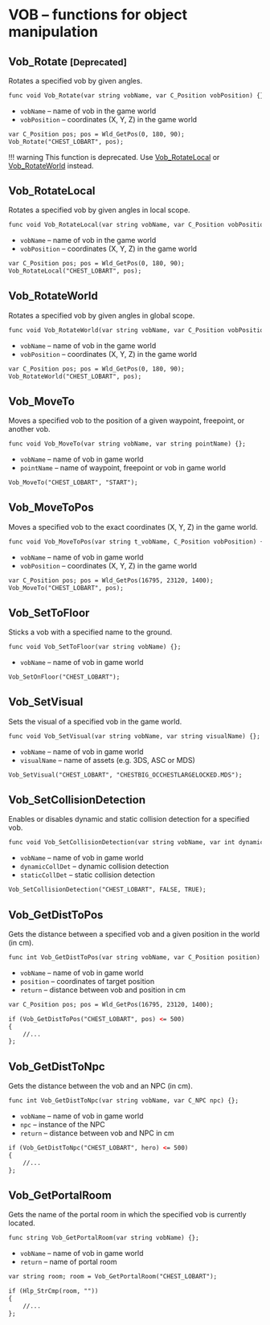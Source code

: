 # VOB – functions for object manipulation

## Vob_Rotate <small>[Deprecated]</small>

Rotates a specified vob by given angles.

```dae
func void Vob_Rotate(var string vobName, var C_Position vobPosition) {};
```

- `vobName` – name of vob in the game world
- `vobPosition` – coordinates (X, Y, Z) in the game world

```dae title="Example usage"
var C_Position pos; pos = Wld_GetPos(0, 180, 90);
Vob_Rotate("CHEST_LOBART", pos);
```

!!! warning
    This function is deprecated. Use [Vob_RotateLocal](#vob_rotatelocal) or [Vob_RotateWorld](#vob_rotateworld) instead.

## Vob_RotateLocal

Rotates a specified vob by given angles in local scope.

```dae
func void Vob_RotateLocal(var string vobName, var C_Position vobPosition) {};
```

- `vobName` – name of vob in the game world
- `vobPosition` – coordinates (X, Y, Z) in the game world

```dae title="Example usage"
var C_Position pos; pos = Wld_GetPos(0, 180, 90);
Vob_RotateLocal("CHEST_LOBART", pos);
```

## Vob_RotateWorld

Rotates a specified vob by given angles in global scope.

```dae
func void Vob_RotateWorld(var string vobName, var C_Position vobPosition) {};
```

- `vobName` – name of vob in the game world
- `vobPosition` – coordinates (X, Y, Z) in the game world

```dae title="Example usage"
var C_Position pos; pos = Wld_GetPos(0, 180, 90);
Vob_RotateWorld("CHEST_LOBART", pos);
```

## Vob_MoveTo

Moves a specified vob to the position of a given waypoint, freepoint, or another vob.

```dae
func void Vob_MoveTo(var string vobName, var string pointName) {};
```

- `vobName` – name of vob in game world
- `pointName` – name of waypoint, freepoint or vob in game world

```dae title="Example usage"
Vob_MoveTo("CHEST_LOBART", "START");
```

## Vob_MoveToPos

Moves a specified vob to the exact coordinates (X, Y, Z) in the game world.

```dae
func void Vob_MoveToPos(var string t_vobName, C_Position vobPosition) {};
```

- `vobName` – name of vob in game world
- `vobPosition` – coordinates (X, Y, Z) in the game world

```dae title="Example usage"
var C_Position pos; pos = Wld_GetPos(16795, 23120, 1400);
Vob_MoveTo("CHEST_LOBART", pos);
```

## Vob_SetToFloor

Sticks a vob with a specified name to the ground.

```dae
func void Vob_SetToFloor(var string vobName) {};
```

- `vobName` – name of vob in game world

```dae title="Example usage"
Vob_SetOnFloor("CHEST_LOBART");
```

## Vob_SetVisual

Sets the visual of a specified vob in the game world.

```dae
func void Vob_SetVisual(var string vobName, var string visualName) {};
```

- `vobName` – name of vob in game world
- `visualName` – name of assets (e.g. 3DS, ASC or MDS)

```dae title="Example usage"
Vob_SetVisual("CHEST_LOBART", "CHESTBIG_OCCHESTLARGELOCKED.MDS");
```

## Vob_SetCollisionDetection

Enables or disables dynamic and static collision detection for a specified vob.

```dae
func void Vob_SetCollisionDetection(var string vobName, var int dynamicCollDet, var int staticCollDet) {};
```

- `vobName` – name of vob in game world
- `dynamicCollDet` – dynamic collision detection
- `staticCollDet` – static collision detection

```dae title="Example usage"
Vob_SetCollisionDetection("CHEST_LOBART", FALSE, TRUE);
```

## Vob_GetDistToPos

Gets the distance between a specified vob and a given position in the world (in cm).

```dae
func int Vob_GetDistToPos(var string vobName, var C_Position position) {};
```

- `vobName` – name of vob in game world
- `position` – coordinates of target position
- `return` – distance between vob and position in cm

```dae title="Example usage"
var C_Position pos; pos = Wld_GetPos(16795, 23120, 1400);

if (Vob_GetDistToPos("CHEST_LOBART", pos) <= 500)
{
    //...
};
```

## Vob_GetDistToNpc

Gets the distance between the vob and an NPC (in cm).

```dae
func int Vob_GetDistToNpc(var string vobName, var C_NPC npc) {};
```

- `vobName` – name of vob in game world
- `npc` – instance of the NPC
- `return` – distance between vob and NPC in cm

```dae title="Example usage"
if (Vob_GetDistToNpc("CHEST_LOBART", hero) <= 500)
{
    //...
};
```

## Vob_GetPortalRoom

Gets the name of the portal room in which the specified vob is currently located.

```dae
func string Vob_GetPortalRoom(var string vobName) {};
```

- `vobName` – name of vob in game world
- `return` – name of portal room

```dae title="Example usage"
var string room; room = Vob_GetPortalRoom("CHEST_LOBART");

if (Hlp_StrCmp(room, ""))
{
    //...
};
```
